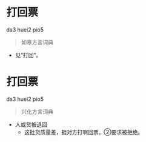 # 打回票
da3 huei2 pio5
> 如皋方言词典
- 见“打回”。

# 打回票
da3 huei2 pio5
> 兴化方言词典
- 人或货被退回
  - 这批货质量差，捱对方打啊回票。②要求被拒绝。
